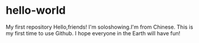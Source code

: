 # hello-world
My first repository
Hello,friends!
I'm soloshowing.I'm from Chinese.
This is my first time to use Github.
I hope everyone in the Earth will have fun!

